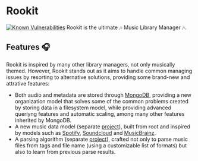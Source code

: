 Rookit
=======
[![Known Vulnerabilities](https://snyk.io/test/github/jpdsousa/mongo-obj-framework/badge.svg)](https://snyk.io/test/github/jpdsousa/mongo-obj-framework)
Rookit is the ultimate :notes: Music Library Manager :notes:.

Features :headphones:
------
Rookit is inspired by many other library managers, not only musically themed. However, Rookit stands out as it aims to handle common managing issues by resorting to alternative solutions, providing some brand-new and attrative features:
 - Both audio and metadata are stored through [MongoDB](https://www.mongodb.com/), providing a new organization model that solves some of the common problems created by storing data in a filesystem model, while providing advanced queriyng features and automatic scaling, among many other features inherited by MongoDB.
 - A new music data model (separate [project](https://github.com/JPDSousa/rookit-data-model)), built from root and inspired by models such as [Spotify](https://javascriptgorilla.wordpress.com/2016/08/23/spotify-database-schema/), [Soundcloud](https://developers.soundcloud.com/docs/api/reference) and [MusicBrainz](https://musicbrainz.org/doc/MusicBrainz_Database/Schema).
 - A parsing algorithm (separate [project](https://github.com/JPDSousa/rookit-parser)), crafted not only to parse music files from tags and file name (using a customizable list of formats) but also to learn from previous parse results.
